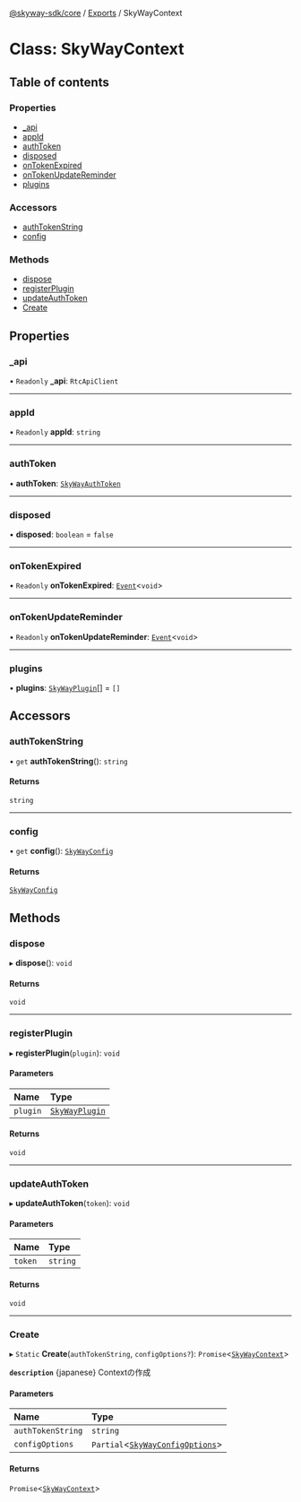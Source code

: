 [@skyway-sdk/core](../README.md) / [Exports](../modules.md) / SkyWayContext

# Class: SkyWayContext

## Table of contents

### Properties

- [\_api](SkyWayContext.md#_api)
- [appId](SkyWayContext.md#appid)
- [authToken](SkyWayContext.md#authtoken)
- [disposed](SkyWayContext.md#disposed)
- [onTokenExpired](SkyWayContext.md#ontokenexpired)
- [onTokenUpdateReminder](SkyWayContext.md#ontokenupdatereminder)
- [plugins](SkyWayContext.md#plugins)

### Accessors

- [authTokenString](SkyWayContext.md#authtokenstring)
- [config](SkyWayContext.md#config)

### Methods

- [dispose](SkyWayContext.md#dispose)
- [registerPlugin](SkyWayContext.md#registerplugin)
- [updateAuthToken](SkyWayContext.md#updateauthtoken)
- [Create](SkyWayContext.md#create)

## Properties

### \_api

• `Readonly` **\_api**: `RtcApiClient`

___

### appId

• `Readonly` **appId**: `string`

___

### authToken

• **authToken**: [`SkyWayAuthToken`](SkyWayAuthToken.md)

___

### disposed

• **disposed**: `boolean` = `false`

___

### onTokenExpired

• `Readonly` **onTokenExpired**: [`Event`](Event.md)<`void`\>

___

### onTokenUpdateReminder

• `Readonly` **onTokenUpdateReminder**: [`Event`](Event.md)<`void`\>

___

### plugins

• **plugins**: [`SkyWayPlugin`](SkyWayPlugin.md)[] = `[]`

## Accessors

### authTokenString

• `get` **authTokenString**(): `string`

#### Returns

`string`

___

### config

• `get` **config**(): [`SkyWayConfig`](SkyWayConfig.md)

#### Returns

[`SkyWayConfig`](SkyWayConfig.md)

## Methods

### dispose

▸ **dispose**(): `void`

#### Returns

`void`

___

### registerPlugin

▸ **registerPlugin**(`plugin`): `void`

#### Parameters

| Name | Type |
| :------ | :------ |
| `plugin` | [`SkyWayPlugin`](SkyWayPlugin.md) |

#### Returns

`void`

___

### updateAuthToken

▸ **updateAuthToken**(`token`): `void`

#### Parameters

| Name | Type |
| :------ | :------ |
| `token` | `string` |

#### Returns

`void`

___

### Create

▸ `Static` **Create**(`authTokenString`, `configOptions?`): `Promise`<[`SkyWayContext`](SkyWayContext.md)\>

**`description`** {japanese} Contextの作成

#### Parameters

| Name | Type |
| :------ | :------ |
| `authTokenString` | `string` |
| `configOptions` | `Partial`<[`SkyWayConfigOptions`](../interfaces/SkyWayConfigOptions.md)\> |

#### Returns

`Promise`<[`SkyWayContext`](SkyWayContext.md)\>

